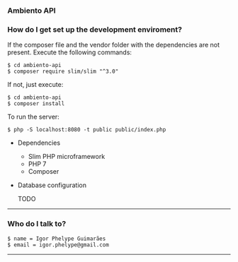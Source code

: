 ### Ambiento API ###

### How do I get set up the development enviroment? ###

If the composer file and the vendor folder with the dependencies are not present. Execute the following commands:

    $ cd ambiento-api
    $ composer require slim/slim "^3.0"

If not, just execute:

    $ cd ambiento-api
    $ composer install

To run the server:

    $ php -S localhost:8080 -t public public/index.php

* Dependencies
    - Slim PHP microframework
    - PHP 7
    - Composer
* Database configuration

    TODO
---
### Who do I talk to? ###
    $ name = Igor Phelype Guimarães
    $ email = igor.phelype@gmail.com
---